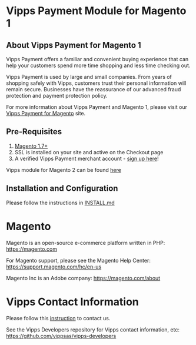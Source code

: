 # Vipps Payment Module for Magento 1

## About Vipps Payment for Magento 1

Vipps Payment offers a familiar and convenient buying experience that can help your customers spend more time shopping and less time checking out.

Vipps Payment is used by large and small companies. From years of shopping safely with Vipps, customers trust their personal information will remain secure.  Businesses have the reassurance of our advanced fraud protection and payment protection policy.

For more information about Vipps Payment and Magento 1, please visit our [Vipps Payment for Magento](https://www.vipps.no/bedrift/vipps-pa-nett) site.

## Pre-Requisites
1. [Magento 1.7+](https://devdocs.magento.com/guides/m1x/install/installing_install.html)
1. SSL is installed on your site and active on the Checkout page
1. A verified Vipps Payment merchant account - [sign up here](https://vippsbedrift.no/signup/vippspanett/)!

Vipps module for Magento 2 can be found [here](https://github.com/vippsas/vipps-magento)

## Installation and Configuration

Please follow the instructions in [INSTALL.md](INSTALL.md)

# Magento

Magento is an open-source e-commerce platform written in PHP: https://magento.com

For Magento support, please see the Magento Help Center: https://support.magento.com/hc/en-us

Magento Inc is an Adobe company: https://magento.com/about

# Vipps Contact Information

Please follow this [instruction](https://github.com/vippsas/vipps-developers/blob/master/contact.md) to contact us.

See the Vipps Developers repository for Vipps contact information, etc: https://github.com/vippsas/vipps-developers
